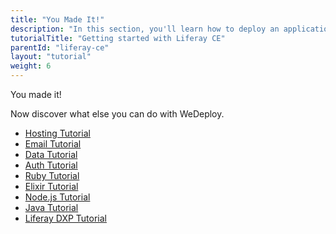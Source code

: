 ```yaml
---
title: "You Made It!"
description: "In this section, you'll learn how to deploy an application using Liferay Community Edition."
tutorialTitle: "Getting started with Liferay CE"
parentId: "liferay-ce"
layout: "tutorial"
weight: 6
---
```


<div class="notfound">
  <div class="notfound-icon">
    <span class="icon-16-thumb-up"></span>
  </div>
  <p class="notfound-text">You made it!</p>
  <p>Now discover what else you can do with WeDeploy.</p>
  <ul class="checklist">
    <li><a href="/tutorials/hosting/get-started/">Hosting Tutorial</a></li>
    <li><a href="/tutorials/email-web/get-started/">Email Tutorial</a></li>
    <li><a href="/tutorials/data-web/get-started/">Data Tutorial</a></li>
    <li><a href="/tutorials/auth-web/get-started/">Auth Tutorial</a></li>
    <li><a href="/tutorials/ruby/get-started/">Ruby Tutorial</a></li>
    <li><a href="/tutorials/elixir/get-started/">Elixir Tutorial</a></li>
    <li><a href="/tutorials/nodejs/get-started/">Node.js Tutorial</a></li>
    <li><a href="/tutorials/java/get-started/">Java Tutorial</a></li>
    <li><a href="/tutorials/liferay-dxp/get-started/">Liferay DXP Tutorial</a></li>
  </ul>
</div>
